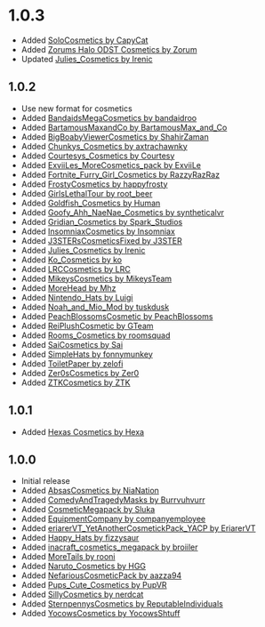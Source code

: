 # 1.0.3

- Added [SoloCosmetics by CapyCat](https://thunderstore.io/c/lethal-company/p/CapyCat/SoloCosmetics/)
- Added [Zorums Halo ODST Cosmetics by Zorum](https://thunderstore.io/c/lethal-company/p/Zorum/Zorums_Halo_ODST_Cosmetics/)
- Updated [Julies_Cosmetics by Irenic](https://thunderstore.io/c/lethal-company/p/Irenic/Julies_Cosmetics/)

## 1.0.2

- Use new format for cosmetics
- Added [BandaidsMegaCosmetics by bandaidroo](https://thunderstore.io/c/lethal-company/p/bandaidroo/BandaidsMegaCosmetics/)
- Added [BartamousMaxandCo by BartamousMax_and_Co](https://thunderstore.io/c/lethal-company/p/BartamousMax_and_Co/BartamousMaxandCo/)
- Added [BigBoabyViewerCosmetics by ShahirZaman](https://thunderstore.io/c/lethal-company/p/ShahirZaman/BigBoabyViewerCosmetics/)
- Added [Chunkys_Cosmetics by axtrachawnky](https://thunderstore.io/c/lethal-company/p/axtrachawnky/Chunkys_Cosmetics/)
- Added [Courtesys_Cosmetics by Courtesy](https://thunderstore.io/c/lethal-company/p/Courtesy/Courtesys_Cosmetics/)
- Added [ExviiLes_MoreCosmetics_pack by ExviiLe](https://thunderstore.io/c/lethal-company/p/ExviiLe/ExviiLes_MoreCosmetics_pack/)
- Added [Fortnite_Furry_Girl_Cosmetics by RazzyRazRaz](https://thunderstore.io/c/lethal-company/p/RazzyRazRaz/Fortnite_Furry_Girl_Cosmetics/)
- Added [FrostyCosmetics by happyfrosty](https://thunderstore.io/c/lethal-company/p/happyfrosty/FrostyCosmetics/)
- Added [GirlsLethalTour by root_beer](https://thunderstore.io/c/lethal-company/p/root_beer/GirlsLethalTour/)
- Added [Goldfish_Cosmetics by Human](https://thunderstore.io/c/lethal-company/p/Human/Goldfish_Cosmetics/)
- Added [Goofy_Ahh_NaeNae_Cosmetics by syntheticalvr](https://thunderstore.io/c/lethal-company/p/syntheticalvr/Goofy_Ahh_NaeNae_Cosmetics/)
- Added [Gridian_Cosmetics by Spark_Studios](https://thunderstore.io/c/lethal-company/p/Spark_Studios/Gridian_Cosmetics/)
- Added [InsomniaxCosmetics by Insomniax](https://thunderstore.io/c/lethal-company/p/Insomniax/InsomniaxCosmetics/)
- Added [J3STERsCosmeticsFixed by J3STER](https://thunderstore.io/c/lethal-company/p/J3STER/J3STERsCosmeticsFixed/)
- Added [Julies_Cosmetics by Irenic](https://thunderstore.io/c/lethal-company/p/Irenic/Julies_Cosmetics/)
- Added [Ko_Cosmetics by ko](https://thunderstore.io/c/lethal-company/p/ko/Ko_Cosmetics/)
- Added [LRCCosmetics by LRC](https://thunderstore.io/c/lethal-company/p/LRC/LRCCosmetics/)
- Added [MikeysCosmetics by MikeysTeam](https://thunderstore.io/c/lethal-company/p/MikeysTeam/MikeysCosmetics/)
- Added [MoreHead by Mhz](https://thunderstore.io/c/lethal-company/p/Mhz/MoreHead/)
- Added [Nintendo_Hats by Luigi](https://thunderstore.io/c/lethal-company/p/Luigi/Nintendo_Hats/)
- Added [Noah_and_Mio_Mod by tuskdusk](https://thunderstore.io/c/lethal-company/p/tuskdusk/Noah_and_Mio_Mod/)
- Added [PeachBlossomsCosmetic by PeachBlossoms](https://thunderstore.io/c/lethal-company/p/PeachBlossoms/PeachBlossomsCosmetic/)
- Added [ReiPlushCosmetic by GTeam](https://thunderstore.io/c/lethal-company/p/GTeam/ReiPlushCosmetic/)
- Added [Rooms_Cosmetics by roomsquad](https://thunderstore.io/c/lethal-company/p/roomsquad/Rooms_Cosmetics/)
- Added [SaiCosmetics by Sai](https://thunderstore.io/c/lethal-company/p/Sai/SaiCosmetics/)
- Added [SimpleHats by fonnymunkey](https://thunderstore.io/c/lethal-company/p/fonnymunkey/SimpleHats/)
- Added [ToiletPaper by zelofi](https://thunderstore.io/c/lethal-company/p/zelofi/ToiletPaper/)
- Added [Zer0sCosmetics by Zer0](https://thunderstore.io/c/lethal-company/p/Zer0/Zer0sCosmetics/)
- Added [ZTKCosmetics by ZTK](https://thunderstore.io/c/lethal-company/p/ZTK/ZTKCosmetics/)

## 1.0.1

- Added [Hexas Cosmetics by Hexa](https://thunderstore.io/c/lethal-company/p/Hexa/Hexas_Cosmetics/)

## 1.0.0

- Initial release
- Added [AbsasCosmetics by NiaNation](https://thunderstore.io/c/lethal-company/p/NiaNation/AbsasCosmetics/)
- Added [ComedyAndTragedyMasks by Burrvuhvurr](https://thunderstore.io/c/lethal-company/p/Burrvuhvurr/ComedyAndTragedyMasks/)
- Added [CosmeticMegapack by Sluka](https://thunderstore.io/c/lethal-company/p/Sluka/CosmeticMegapack/)
- Added [EquipmentCompany by companyemployee](https://thunderstore.io/c/lethal-company/p/companyemployee/EquipmentCompany/)
- Added [eriarerVT_YetAnotherCosmetickPack_YACP by EriarerVT](https://thunderstore.io/c/lethal-company/p/EriarerVT/eriarerVT_YetAnotherCosmetickPack_YACP/)
- Added [Happy_Hats by fizzysaur](https://thunderstore.io/c/lethal-company/p/fizzysaur/Happy_Hats/)
- Added [inacraft_cosmetics_megapack by broiiler](https://thunderstore.io/c/lethal-company/p/broiiler/inacraft_cosmetics_megapack/)
- Added [MoreTails by rooni](https://thunderstore.io/c/lethal-company/p/rooni/MoreTails/)
- Added [Naruto_Cosmetics by HGG](https://thunderstore.io/c/lethal-company/p/HGG/Naruto_Cosmetics/)
- Added [NefariousCosmeticPack by aazza94](https://thunderstore.io/c/lethal-company/p/aazza94/NefariousCosmeticPack/)
- Added [Pups_Cute_Cosmetics by PupVR](https://thunderstore.io/c/lethal-company/p/PupVR/Pups_Cute_Cosmetics/)
- Added [SillyCosmetics by nerdcat](https://thunderstore.io/c/lethal-company/p/nerdcat/SillyCosmetics/)
- Added [SternpennysCosmetics by ReputableIndividuals](https://thunderstore.io/c/lethal-company/p/ReputableIndividuals/SternpennysCosmetics/)
- Added [YocowsCosmetics by YocowsShtuff](https://thunderstore.io/c/lethal-company/p/YocowsShtuff/YocowsCosmetics/)
